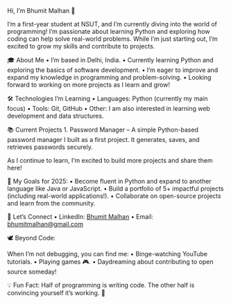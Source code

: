 Hi, I’m Bhumit Malhan 👋

I’m a first-year student at NSUT, and I’m currently diving into the world of programming! I’m passionate about learning Python and exploring how coding can help solve real-world problems. While I’m just starting out, I’m excited to grow my skills and contribute to projects.

🎓 About Me
	•	I’m based in Delhi, India.
	•	Currently learning Python and exploring the basics of software development.
	•	I’m eager to improve and expand my knowledge in programming and problem-solving.
	•	Looking forward to working on more projects as I learn and grow!

🛠️ Technologies I’m Learning
	•	Languages: Python (currently my main focus)
	•	Tools: Git, GitHub
	•	Other: I am also interested in learning web development and data structures.

📚 Current Projects
	1.	Password Manager – A simple Python-based password manager I built as a first project. It generates, saves, and retrieves passwords securely.

As I continue to learn, I’m excited to build more projects and share them here! 

🌟 My Goals for 2025:
	•	Become fluent in Python and expand to another language like Java or JavaScript.
	•	Build a portfolio of 5+ impactful projects (including real-world applications!).
	•	Collaborate on open-source projects and learn from the community.

🤝 Let’s Connect
	•	LinkedIn: [Bhumit Malhan](www.linkedin.com/in/bhumit-malhan-9b5756320)
	•	Email: bhumitmalhan@gmail.com

🕊️ Beyond Code:

When I’m not debugging, you can find me:
	•	Binge-watching YouTube tutorials.
	•	Playing games 🎮.
	•	Daydreaming about contributing to open source someday!

 💡 Fun Fact: Half of programming is writing code. The other half is convincing yourself it’s working. 😬
	
